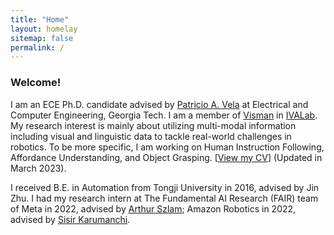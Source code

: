 ```yaml
---
title: "Home"
layout: homelay
sitemap: false
permalink: /
---
```


### Welcome!

I am an ECE Ph.D. candidate advised by [Patricio A. Vela](https://pvela.gatech.edu/) at Electrical and Computer Engineering, Georgia Tech. 
I am a member of [Visman](https://sites.google.com/view/ivalab-visman/home) in [IVALab](https://ivalab.gatech.edu/). 
My research interest is mainly about utilizing multi-modal information including visual and linguistic data to tackle real-world challenges in robotics.
To be more specific, I am working on Human Instruction Following, Affordance Understanding, and Object Grasping. [[View my CV](papers/Resume_ruinianxu.pdf)] (Updated in March 2023).

I received B.E. in Automation from Tongji University in 2016, advised by Jin Zhu. 
I had my research intern at The Fundamental AI Research (FAIR) team of Meta in 2022, advised by [Arthur Szlam](https://scholar.google.com/citations?hl=en&user=u3-FxUgAAAAJ&view_op=list_works&sortby=pubdate);
Amazon Robotics in 2022, advised by [Sisir Karumanchi](https://scholar.google.com/citations?user=3AJYxmsAAAAJ&hl=en).

